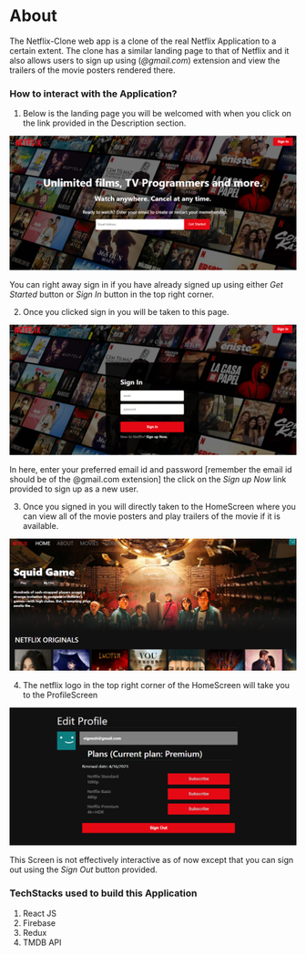 # About
The Netflix-Clone web app is a clone of the real Netflix Application to a certain extent. The clone has a similar landing page to that of Netflix and it also allows users to sign up using (*@gmail.com*) extension and view the trailers of the movie posters rendered there. 

### How to interact with the Application?

1. Below is the landing page you will be welcomed with when you click on the link provided in the Description section.

![alt text](/images/LoginScreen.png "LoginScreen")

You can right away sign in if you have already signed up using either *Get Started* button or *Sign In* button in the top right corner. 


2. Once you clicked sign in you will be taken to this page.

![alt text](/images/SignUpScreen.png "SignUpScreen")

In here, enter your preferred email id and password [remember the email id should be of the @gmail.com extension] the click on the *Sign up Now* link provided to 
sign up as a new user. 

3. Once you signed in you will directly taken to the HomeScreen where you can view all of the movie posters and play trailers of the movie if it is available. 

![alt text](/images/HomeScreen.png "HomeScreen")


4. The netflix logo in the top right corner of the HomeScreen will take you to the ProfileScreen


![alt text](/images/ProfileScreen.png "ProfileScreen")

This Screen is not effectively interactive as of now except that you can sign out using the *Sign Out* button provided. 

### TechStacks used to build this Application

1. React JS
2. Firebase
3. Redux
4. TMDB API
